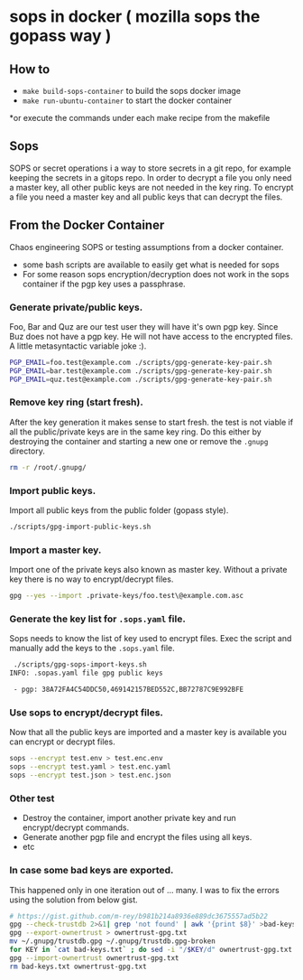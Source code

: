 # sops in docker ( mozilla sops the gopass way )


## How to

- `make build-sops-container` to build the sops docker image  
- `make run-ubuntu-container` to start the docker container  

*or execute the commands under each make recipe from the makefile

## Sops

SOPS or secret operations i a way to store secrets in a git repo, for example keeping the secrets in a gitops repo. In order to decrypt a file you only need a master key, all other public keys are not needed in the key ring. To encrypt a file you need a master key and all public keys that can decrypt the files.

## From the Docker Container

Chaos engineering SOPS or testing assumptions from a docker container. 

- some bash scripts are available to easily get what is needed for sops 
- For some reason sops encryption/decryption does not work in the sops container if the pgp key uses a passphrase.

### Generate private/public keys.

Foo, Bar and Quz are our test user they will have it's own pgp key. 
Since Buz does not have a pgp key. He will not have access to the encrypted files.  
A little metasyntactic variable joke :).


```bash
PGP_EMAIL=foo.test@example.com ./scripts/gpg-generate-key-pair.sh
PGP_EMAIL=bar.test@example.com ./scripts/gpg-generate-key-pair.sh
PGP_EMAIL=quz.test@example.com ./scripts/gpg-generate-key-pair.sh
```

### Remove key ring (start fresh).

After the key generation it makes sense to start fresh. the test is not viable if all the public/private keys are in the same key ring. Do this either by destroying the container and starting a new one or remove the `.gnupg` directory. 

```bash
rm -r /root/.gnupg/
```

### Import public keys.

Import all public keys from the public folder (gopass style).

```bash
./scripts/gpg-import-public-keys.sh
```

### Import a master key.

Import one of the private keys also known as master key. 
Without a private key there is no way to encrypt/decrypt files.

```bash
gpg --yes --import .private-keys/foo.test\@example.com.asc
```

### Generate the key list for `.sops.yaml` file.

Sops needs to know the list of key used to encrypt files. 
Exec the script and manually add the keys to the `.sops.yaml` file.

```bash
 ./scripts/gpg-sops-import-keys.sh 
INFO: .sopas.yaml file gpg public keys

 - pgp: 38A72FA4C54DDC50,469142157BED552C,BB72787C9E992BFE

```

### Use sops to encrypt/decrypt files.

Now that all the public keys are imported and a master key is available 
you can encrypt or decrypt files.

```bash
sops --encrypt test.env > test.enc.env
sops --encrypt test.yaml > test.enc.yaml
sops --encrypt test.json > test.enc.json
```

### Other test

- Destroy the container, import another private key and run encrypt/decrypt commands.
- Generate another pgp file and encrypt the files using all keys.
- etc


### In case some bad keys are exported.

This happened only in one iteration out of ... many. 
I was to fix the errors using the solution from below gist.

```bash
# https://gist.github.com/m-rey/b981b214a8936e889dc3675557ad5b22
gpg --check-trustdb 2>&1| grep 'not found' | awk '{print $8}' >bad-keys.txt
gpg --export-ownertrust > ownertrust-gpg.txt
mv ~/.gnupg/trustdb.gpg ~/.gnupg/trustdb.gpg-broken
for KEY in `cat bad-keys.txt` ; do sed -i "/$KEY/d" ownertrust-gpg.txt ; done
gpg --import-ownertrust ownertrust-gpg.txt
rm bad-keys.txt ownertrust-gpg.txt
```
